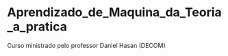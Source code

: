 # Aprendizado_de_Maquina_da_Teoria_a_pratica
 Curso ministrado pelo professor Daniel Hasan (DECOM) 
